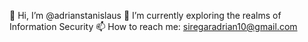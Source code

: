 👋 Hi, I’m @adrianstanislaus
👀 I’m currently exploring the realms of Information Security
📫 How to reach me: siregaradrian10@gmail.com

<!---
adrianstanislaus/adrianstanislaus is a ✨ special ✨ repository because its `README.md` (this file) appears on your GitHub profile.
You can click the Preview link to take a look at your changes.
--->
